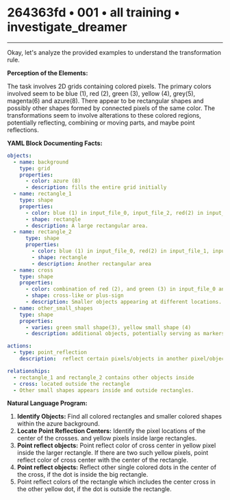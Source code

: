 # 264363fd • 001 • all training • investigate_dreamer

---
Okay, let's analyze the provided examples to understand the transformation rule.

**Perception of the Elements:**

The task involves 2D grids containing colored pixels. The primary colors involved seem to be blue (1), red (2), green (3), yellow (4), grey(5), magenta(6) and azure(8). There appear to be rectangular shapes and possibly other shapes formed by connected pixels of the same color. The transformations seem to involve alterations to these colored regions, potentially reflecting, combining or moving parts, and maybe point reflections.

**YAML Block Documenting Facts:**



```yaml
objects:
  - name: background
    type: grid
    properties:
      - color: azure (8)
      - description: fills the entire grid initially
  - name: rectangle_1
    type: shape
    properties:
      - color: blue (1) in input_file_0, input_file_2, red(2) in input_file_1 and input_file_3, green(3) in input_file_4, and input_file_5
      - shape: rectangle
      - description: A large rectangular area.
  - name: rectangle_2
      type: shape
      properties:
        - color: blue (1) in input_file_0, red(2) in input_file_1, input file_3, green(3) in input_file_2, input_file_4, and input_file_5
        - shape: rectangle
        - description: Another rectangular area
  - name: cross
    type: shape
    properties:
      - color: combination of red (2), and green (3) in input_file_0 and input_file_2, combination of red(2), green(3) and yellow(4), in input file_1, a combination of green(3), and yellow(4) in input_file_3, combination of magenta(6), gray(5) and yellow(4), in input_file_4 and input_file_5.
      - shape: cross-like or plus-sign
      - description: Smaller objects appearing at different locations.
  - name: other_small_shapes
    type: shape
    properties:
      - varies: green small shape(3), yellow small shape (4)
      - description: additional objects, potentially serving as markers or points of reference

actions:
  - type: point_reflection
    description:  reflect certain pixels/objects in another pixel/object

relationships:
  - rectangle_1 and rectangle_2 contains other objects inside
  - cross: located outside the rectangle
  - Other small shapes appears inside and outside rectangles.

```



**Natural Language Program:**

1.  **Identify Objects:** Find all colored rectangles and smaller colored shapes within the azure background.
2.  **Locate Point Reflection Centers:** Identify the pixel locations of the center of the crosses. and yellow pixels inside large rectangles.
3. **Point reflect objects:** Point reflect color of cross center in yellow pixel inside the larger rectangle. If there are two such yellow pixels, point reflect color of cross center with the center of the rectangle.
4. **Point reflect objects:** Reflect other single colored dots in the center of the cross, if the dot is inside the big rectangle.
5. Point reflect colors of the rectangle which includes the center cross in the other yellow dot, if the dot is outside the rectangle.


